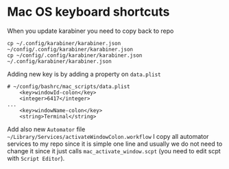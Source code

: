 # Mac OS keyboard shortcuts

When you update karabiner you need to copy back to repo
```
cp ~/.config/karabiner/karabiner.json ~/config/.config/karabiner/karabiner.json
cp ~/config/.config/karabiner/karabiner.json ~/.config/karabiner/karabiner.json
```


Adding new key is by adding a property on `data.plist`
```
# ~/config/bashrc/mac_scripts/data.plist
	<key>windowId-colon</key>
	<integer>6417</integer>
...
	<key>windowName-colon</key>
	<string>Terminal</string>
```

Add also new `Automator` file `~/Library/Services/activateWindowColon.workflow`
I copy all automator services to my repo since it is simple one line and usually
we do not need to change it since it just calls `mac_activate_window.scpt` (you
need to edit scpt with `Script Editor`).
